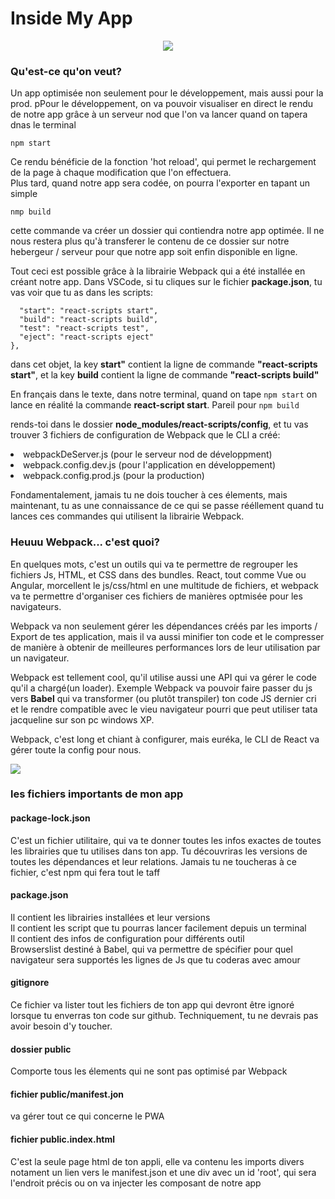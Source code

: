 <h1>Inside My App</h1>
<center>  <img src='https://i.pinimg.com/originals/31/91/09/319109c095b9ecf86e8cce7e09564e06.gif' />
</center>
<h3>Qu'est-ce qu'on veut?</h3>
<p>Un app optimisée non seulement pour le développement, mais aussi pour la prod. pPour le développement, on va pouvoir visualiser en direct le rendu de notre app grâce à un serveur nod que l'on va lancer quand on tapera dnas le terminal</p>
<code>npm start</code>
<p>Ce rendu bénéficie de la fonction 'hot reload', qui permet le rechargement de la page à chaque modification que l'on effectuera.</br>
Plus tard, quand notre app sera codée, on pourra l'exporter en tapant un simple</p>
<code>nmp build</code>
<p>cette commande va créer un dossier qui contiendra notre app optimée. Il ne nous restera plus qu'à transferer le contenu de ce dossier sur notre hebergeur / serveur pour que notre app soit enfin disponible en ligne.</p>
<p>Tout ceci est possible grâce à la librairie Webpack qui a été installée en créant notre app. Dans VSCode, si tu cliques sur le fichier <strong>package.json</strong>, tu vas voir que tu as dans les scripts:</p>
  
  ``` "scripts": {
    "start": "react-scripts start",
    "build": "react-scripts build",
    "test": "react-scripts test",
    "eject": "react-scripts eject"
  },
  ```
  
  <p>dans cet objet, la key <strong>start"</strong> contient la ligne de commande <strong>"react-scripts start"</strong>, et la key <strong>build</strong> contient la ligne de commande <strong>"react-scripts build"</strong></p>
  <p>En français dans le texte, dans notre terminal, quand on tape 
  <code>npm start</code>
  on lance en réalité la commande <strong>react-script start</strong>. Pareil pour
  <code>npm build</code>
  
 <p>rends-toi dans le dossier <strong>node_modules/react-scripts/config</strong>, et tu vas trouver 3 fichiers de configuration de Webpack que le CLI a créé:</p<
  <ul>
    <li>webpackDeServer.js (pour le serveur nod de développment)</li>
    <li>webpack.config.dev.js (pour l'application en développement)</li>
    <li>webpack.config.prod.js (pour la production)</li>
    </ul>
<p>Fondamentalement, jamais tu ne dois toucher à ces élements, mais maintenant, tu as une connaissance de ce qui se passe rééllement quand tu lances ces commandes qui utilisent la librairie Webpack.</p>

<h3>Heuuu Webpack... c'est quoi?</h3>

<p>En quelques mots, c'est un outils qui va te permettre de regrouper les fichiers Js, HTML, et CSS dans des bundles. React, tout comme Vue ou Angular, morcellent le js/css/html en une multitude de fichiers, et webpack va te permettre d'organiser ces fichiers de manières optmisée pour les navigateurs.</br>
<p>Webpack va non seulement gérer les dépendances créés par les imports / Export de tes application, mais il va aussi minifier ton code et le compresser de manière à obtenir de meilleures performances lors de leur utilisation par un navigateur.</p>
<p>Webpack est tellement cool, qu'il utilise aussi une API qui va gérer le code qu'il a chargé(un loader). Exemple Webpack va pouvoir faire passer du js vers <strong>Babel</strong> qui va transformer (ou plutôt transpiler) ton code JS dernier cri et le rendre compatible avec le vieu navigateur pourri que peut utiliser tata jacqueline sur son pc windows XP.</p>
<p>Webpack, c'est long et chiant à configurer, mais euréka, le CLI de React va gérer toute la config pour nous.</p>
  <img src='https://media.giphy.com/media/l3vRlHQuR74a2r9KM/giphy.gif' />
 <h3>les fichiers importants de mon app</h3>
 <h4>package-lock.json</h4>
 <p>C'est un fichier utilitaire, qui va te donner toutes les infos exactes de toutes les librairies que tu utilises dans ton app. Tu découvriras les versions de toutes les dépendances et leur relations. Jamais tu ne toucheras à ce fichier, c'est npm qui fera tout le taff</p>
 <h4>package.json</h4>
 Il contient les librairies installées et leur versions</br>
 Il contient les script que tu pourras lancer facilement depuis un terminal</br>
 Il contient des infos de configuration pour différents outil</br>
 Browserslist destiné à Babel, qui va permettre de spécifier pour quel navigateur sera supportés les lignes de Js que tu coderas avec amour</br>
 <h4>gitignore</h4>
 Ce fichier va lister tout les fichiers de ton app qui devront être ignoré lorsque tu enverras ton code sur github. Techniquement, tu ne devrais pas avoir besoin d'y toucher.
 <h4>dossier public</h4>
 Comporte tous les élements qui ne sont pas optimisé par Webpack
 <h4>fichier public/manifest.jon</h4>
 va gérer tout ce qui concerne le PWA
 <h4>fichier public.index.html</h4>
 C'est la seule page html de ton appli, elle va contenu les imports divers notament un lien vers le manifest.json et une div avec un id 'root', qui sera l'endroit précis ou on va injecter les composant de notre app
  <strong></strong>

